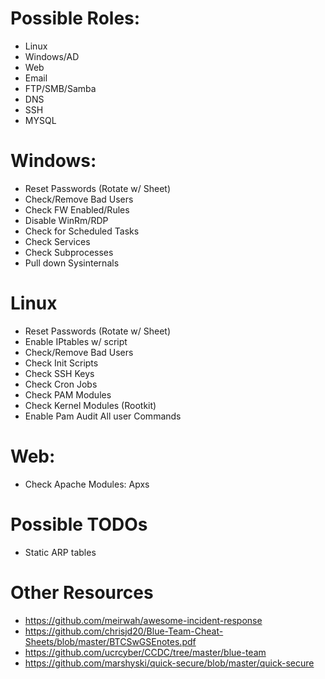 # Possible Roles:
-	Linux
-	Windows/AD
-	Web
-	Email
-	FTP/SMB/Samba
-	DNS
-	SSH
-	MYSQL

# Windows:
-	Reset Passwords (Rotate w/ Sheet)
-	Check/Remove Bad Users
-	Check FW Enabled/Rules
-	Disable WinRm/RDP
-	Check for Scheduled Tasks
-	Check Services
-	Check Subprocesses
-	Pull down Sysinternals

# Linux
-	Reset Passwords (Rotate w/ Sheet)
-	Enable IPtables w/ script
-	Check/Remove Bad Users
-	Check Init Scripts
-	Check SSH Keys
-	Check Cron Jobs
-	Check PAM Modules
-	Check Kernel Modules (Rootkit)
-	Enable Pam Audit All user Commands

# Web:
-	Check Apache Modules: Apxs

# Possible TODOs
-	Static ARP tables	

# Other Resources

- https://github.com/meirwah/awesome-incident-response
- https://github.com/chrisjd20/Blue-Team-Cheat-Sheets/blob/master/BTCSwGSEnotes.pdf
- https://github.com/ucrcyber/CCDC/tree/master/blue-team
- https://github.com/marshyski/quick-secure/blob/master/quick-secure

